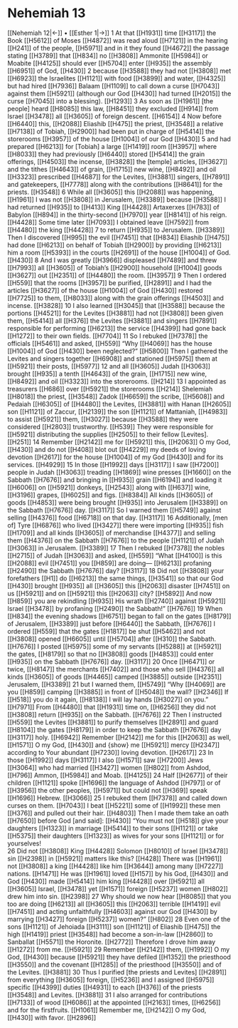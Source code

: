 # Nehemiah 13
[[Nehemiah 12|←]] • [[Esther 1|→]]
1 At that [[H1931]] time [[H3117]] the Book [[H5612]] of Moses [[H4872]] was read aloud [[H7121]] in the hearing [[H241]] of the people, [[H5971]] and in it  they found [[H4672]] the passage stating [[H3789]] that [[H834]] no [[H3808]] Ammonite [[H5984]] or Moabite [[H4125]] should ever [[H5704]] enter [[H935]] the assembly [[H6951]] of God, [[H430]] 
2 because [[H3588]] they had not [[H3808]] met [[H6923]] the Israelites [[H1121]] with food [[H3899]] and water, [[H4325]] but had hired [[H7936]] Balaam [[H1109]] to call down a curse [[H7043]] against them [[H5921]] (although our God [[H430]] had turned [[H2015]] the curse [[H7045]] into a blessing). [[H1293]] 
3 As soon as [[H1961]] [the people] heard [[H8085]] this law, [[H8451]] they excluded [[H914]] from Israel [[H3478]] all [[H3605]] of foreign descent. [[H6154]] 
4 Now before [[H6440]] this, [[H2088]] Eliashib [[H475]] the priest, [[H3548]] a relative [[H7138]] of Tobiah, [[H2900]] had been put in charge of [[H5414]] the storerooms [[H3957]] of the house [[H1004]] of our God [[H430]] 
5 and had prepared [[H6213]] for [Tobiah]  a large [[H1419]] room [[H3957]] where [[H8033]] they had previously [[H6440]] stored [[H5414]] the grain offerings, [[H4503]] the incense, [[H3828]] the [temple] articles, [[H3627]] and the tithes [[H4643]] of grain, [[H1715]] new wine, [[H8492]] and oil [[H3323]] prescribed [[H4687]] for the Levites, [[H3881]] singers, [[H7891]] and gatekeepers, [[H7778]] along with the contributions [[H8641]] for the priests. [[H3548]] 
6 While all [[H3605]] this [[H2088]] was happening, [[H1961]] I was not [[H3808]] in Jerusalem, [[H3389]] because [[H3588]] I had returned [[H935]] to [[H413]] King [[H4428]] Artaxerxes [[H783]] of Babylon [[H894]] in the thirty-second [[H7970]] year [[H8141]] of his reign. [[H4428]] Some time later [[H7093]] I obtained leave [[H7592]] from [[H4480]] the king [[H4428]] 
7 to return [[H935]] to Jerusalem. [[H3389]] Then I discovered [[H995]] the evil [[H7451]] that [[H834]] Eliashib [[H475]] had done [[H6213]] on behalf of Tobiah [[H2900]] by providing [[H6213]] him a room [[H5393]] in the courts [[H2691]] of the house [[H1004]] of God. [[H430]] 
8 And I was greatly [[H3966]] displeased [[H7489]] and threw [[H7993]] all [[H3605]] of Tobiah’s [[H2900]] household [[H1004]] goods [[H3627]] out [[H2351]] of [[H4480]] the room. [[H3957]] 
9 Then I ordered [[H559]] that the rooms [[H3957]] be purified, [[H2891]] and I had the articles [[H3627]] of the house [[H1004]] of God [[H430]] restored [[H7725]] to them, [[H8033]] along with the grain offerings [[H4503]] and incense. [[H3828]] 
10 I also learned [[H3045]] that [[H3588]] because the portions [[H4521]] for the Levites [[H3881]] had not [[H3808]] been given them, [[H5414]] all [[H376]] the Levites [[H3881]] and singers [[H7891]] responsible for performing [[H6213]] the service [[H4399]] had gone back [[H1272]] to their own fields. [[H7704]] 
11 So I rebuked [[H7378]] the officials [[H5461]] and asked, [[H559]] “Why [[H4069]] has the house [[H1004]] of God [[H430]] been neglected?” [[H5800]] Then I gathered the Levites and singers together [[H6908]] and stationed [[H5975]] them at [[H5921]] their posts, [[H5977]] 
12 and all [[H3605]] Judah [[H3063]] brought [[H935]] a tenth [[H4643]] of the grain, [[H1715]] new wine, [[H8492]] and oil [[H3323]] into the storerooms. [[H214]] 
13 I appointed as treasurers [[H686]] over [[H5921]] the storerooms [[H214]] Shelemiah [[H8018]] the priest, [[H3548]] Zadok [[H6659]] the scribe, [[H5608]] and Pedaiah [[H6305]] of [[H4480]] the Levites, [[H3881]] with Hanan [[H2605]] son [[H1121]] of Zaccur, [[H2139]] the son [[H1121]] of Mattaniah, [[H4983]] to assist [[H5921]] them, [[H3027]] because [[H3588]] they were considered [[H2803]] trustworthy. [[H539]] They were responsible for [[H5921]] distributing the supplies [[H2505]] to their fellow [Levites]. [[H251]] 
14 Remember [[H2142]] me for [[H5921]] this, [[H2063]] O my God, [[H430]] and do not [[H408]] blot out [[H4229]] my deeds of loving devotion [[H2617]] for the house [[H1004]] of my God [[H430]] and for its services. [[H4929]] 
15 In those [[H1992]] days [[H3117]] I saw [[H7200]] people in Judah [[H3063]] treading [[H1869]] wine presses [[H1660]] on the Sabbath [[H7676]] and bringing in [[H935]] grain [[H6194]] and loading it [[H6006]] on [[H5921]] donkeys, [[H2543]] along with [[H637]] wine, [[H3196]] grapes, [[H6025]] and figs. [[H8384]] All kinds [[H3605]] of goods [[H4853]] were being brought [[H935]] into Jerusalem [[H3389]] on the Sabbath [[H7676]] day. [[H3117]] So I warned them [[H5749]] against selling [[H4376]] food [[H6718]] on that day. [[H3117]] 
16 Additionally, [men of] Tyre [[H6876]] who lived [[H3427]] there  were importing [[H935]] fish [[H1709]] and all kinds [[H3605]] of merchandise [[H4377]] and selling them [[H4376]] on the Sabbath [[H7676]] to the people [[H1121]] of Judah [[H3063]] in Jerusalem. [[H3389]] 
17 Then I rebuked [[H7378]] the nobles [[H2715]] of Judah [[H3063]] and asked, [[H559]] “What [[H4100]] is this [[H2088]] evil [[H7451]] you [[H859]] are doing— [[H6213]] profaning [[H2490]] the Sabbath [[H7676]] day? [[H3117]] 
18 Did not [[H3808]] your forefathers [[H1]] do [[H6213]] the same things, [[H3541]] so that our God [[H430]] brought [[H935]] all [[H3605]] this [[H2063]] disaster [[H7451]] on us [[H5921]] and on [[H5921]] this [[H2063]] city? [[H5892]] And now [[H859]] you are rekindling [[H935]] His wrath [[H2740]] against [[H5921]] Israel [[H3478]] by profaning [[H2490]] the Sabbath!” [[H7676]] 
19 When [[H834]] the evening shadows [[H6751]] began to fall on the gates [[H8179]] of Jerusalem, [[H3389]] just before [[H6440]] the Sabbath, [[H7676]] I ordered [[H559]] that the gates [[H1817]] be shut [[H5462]] and not [[H3808]] opened [[H6605]] until [[H5704]] after [[H310]] the Sabbath. [[H7676]] I posted [[H5975]] some of my servants [[H5288]] at [[H5921]] the gates, [[H8179]] so that no [[H3808]] goods [[H4853]] could enter [[H935]] on the Sabbath [[H7676]] day. [[H3117]] 
20 Once [[H6471]] or twice, [[H8147]] the merchants [[H7402]] and those who sell [[H4376]] all kinds [[H3605]] of goods [[H4465]] camped [[H3885]] outside [[H2351]] Jerusalem, [[H3389]] 
21 but I warned them, [[H5749]] “Why [[H4069]] are you [[H859]] camping [[H3885]] in front of [[H5048]] the wall? [[H2346]] If [[H518]] you do it again, [[H8138]] I will lay hands [[H3027]] on you.” [[H7971]] From [[H4480]] that [[H1931]] time on, [[H6256]] they did not [[H3808]] return [[H935]] on the Sabbath. [[H7676]] 
22 Then I instructed [[H559]] the Levites [[H3881]] to purify themselves [[H2891]] and guard [[H8104]] the gates [[H8179]] in order to keep the Sabbath [[H7676]] day [[H3117]] holy. [[H6942]] Remember [[H2142]] me for this [[H2063]] as well, [[H1571]] O my God, [[H430]] and {show} me [[H5921]] mercy [[H2347]] according to Your abundant [[H7230]] loving devotion. [[H2617]] 
23 In those [[H1992]] days [[H3117]] I also [[H1571]] saw [[H7200]] Jews [[H3064]] who had married [[H3427]] women [[H802]] from Ashdod, [[H796]] Ammon, [[H5984]] and Moab. [[H4125]] 
24 Half [[H2677]] of their children [[H1121]] spoke [[H1696]] the language of Ashdod [[H797]] or of [[H3956]] the other peoples, [[H5971]] but could not [[H369]] speak [[H1696]] Hebrew. [[H3066]] 
25 I rebuked them [[H7378]] and called down curses on them. [[H7043]] I beat [[H5221]] some of [[H1992]] these men [[H376]] and pulled out their hair. [[H4803]] Then I made them take an oath [[H7650]] before God [and said]: [[H430]] “You must not [[H518]] give your daughters [[H1323]] in marriage [[H5414]] to their sons [[H1121]] or take [[H5375]] their daughters [[H1323]] as wives for your sons [[H1121]] or for yourselves!  
26 Did not [[H3808]] King [[H4428]] Solomon [[H8010]] of Israel [[H3478]] sin [[H2398]] in [[H5921]] matters like this? [[H428]] There was [[H1961]] not [[H3808]] a king [[H4428]] like him [[H3644]] among many [[H7227]] nations. [[H1471]] He was [[H1961]] loved [[H157]] by his God, [[H430]] and God [[H430]] made [[H5414]] him king [[H4428]] over [[H5921]] all [[H3605]] Israel, [[H3478]] yet [[H1571]] foreign [[H5237]] women [[H802]] drew him into sin. [[H2398]] 
27 Why should we now hear [[H8085]] that you too are doing [[H6213]] all [[H3605]] this [[H2063]] terrible [[H1419]] evil [[H7451]] and acting unfaithfully [[H4603]] against our God [[H430]] by marrying [[H3427]] foreign [[H5237]] women?” [[H802]] 
28 Even one of the sons [[H1121]] of Jehoiada [[H3111]] son [[H1121]] of Eliashib [[H475]] the high [[H1419]] priest [[H3548]] had become a son-in-law [[H2860]] to Sanballat [[H5571]] the Horonite. [[H2772]] Therefore I drove him away [[H1272]] from me. [[H5921]] 
29 Remember [[H2142]] them, [[H1992]] O my God, [[H430]] because [[H5921]] they have defiled [[H1352]] the priesthood [[H3550]] and the covenant [[H1285]] of the priesthood [[H3550]] and of the Levites. [[H3881]] 
30 Thus I purified [the priests and Levites] [[H2891]] from everything [[H3605]] foreign, [[H5236]] and I assigned [[H5975]] specific [[H4399]] duties [[H4931]] to each [[H376]] of the priests [[H3548]] and Levites. [[H3881]] 
31 I also arranged for contributions [[H7133]] of wood [[H6086]] at the appointed [[H2163]] times, [[H6256]] and for the firstfruits. [[H1061]] Remember me, [[H2142]] O my God, [[H430]] with favor. [[H2896]] 
